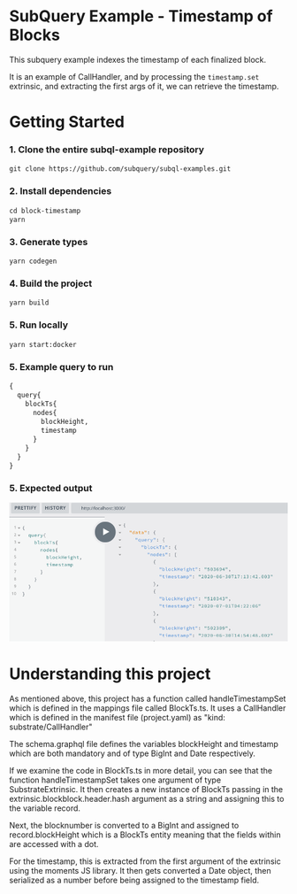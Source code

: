 # SubQuery Example - Timestamp of Blocks

This subquery example indexes the timestamp of each finalized block.

It is an example of CallHandler, and by processing the `timestamp.set` extrinsic, and extracting the first args of it, we can retrieve the timestamp.

# Getting Started

### 1. Clone the entire subql-example repository

```shell
git clone https://github.com/subquery/subql-examples.git

```

### 2. Install dependencies

```shell
cd block-timestamp
yarn
```

### 3. Generate types

```shell
yarn codegen
```

### 4. Build the project

```shell
yarn build
```

### 5. Run locally

```shell
yarn start:docker
```

### 5. Example query to run

```shell
{
  query{
    blockTs{
      nodes{
        blockHeight,
        timestamp
      }
    }
  }
}
```

### 5. Expected output

![block_timestamp_example](assets/block_timestamp_example.png)

# Understanding this project

As mentioned above, this project has a function called handleTimestampSet which is defined in the mappings file called BlockTs.ts. It uses a CallHandler which is defined in the manifest file (project.yaml) as "kind: substrate/CallHandler"

The schema.graphql file defines the variables blockHeight and timestamp which are both mandatory and of type BigInt and Date respectively.

If we examine the code in BlockTs.ts in more detail, you can see that the function handleTimestampSet takes one argument of type SubstrateExtrinsic. It then creates a new instance of BlockTs passing in the extrinsic.blockblock.header.hash argument as a string and assigning this to the variable record.

Next, the blocknumber is converted to a BigInt and assigned to record.blockHeight which is a BlockTs entity meaning that the fields within are accessed with a dot.

For the timestamp, this is extracted from the first argument of the extrinsic using the moments JS library. It then gets converted a Date object, then serialized as a number before being assigned to the timestamp field.

